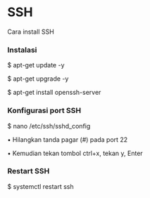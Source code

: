 # SSH
Cara install SSH

<h3>Instalasi</h3>
<p>$ apt-get update -y</p>
<p>$ apt-get upgrade -y</p>
<p>$ apt-get install openssh-server</p>
<h3>Konfigurasi port SSH</h3>
<p>$ nano /etc/ssh/sshd_config</p>
<p>• Hilangkan tanda pagar (#) pada port 22</p>
<p>• Kemudian tekan tombol ctrl+x, tekan y, Enter</p>
<h3>Restart SSH</h3>
<p>$ systemctl restart ssh</p>
